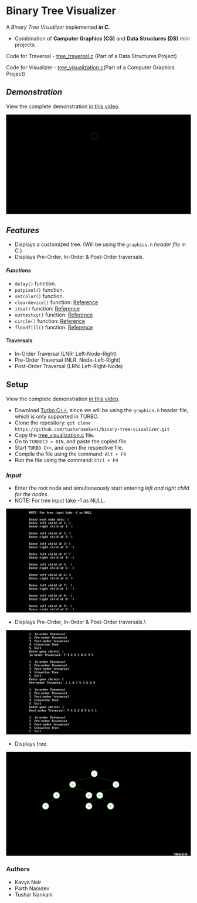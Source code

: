 # Binary Tree Visualizer
A *Binary Tree Visualizer* implemented ***in C.***
- Combination of **Computer Graphics (CG)** and **Data Structures (DS)** mini projects. 

Code for Traversal - [tree_traversal.c](tree_traversal.c) (Part of a Data Structures Project)

Code for Visualizer - [tree_visualization.c](tree_visualization.c)(Part of a Computer Graphics Project)

## *Demonstration*
View the complete demonstration [in this video](assets/complete-demo.mp4).

![tree_traversal_gif](assets/tree.gif)

## *Features*
- Displays a customized tree. (Will be using the `graphics.h` *header file* in C.)
- Displays Pre-Order, In-Order & Post-Order traversals.

#### *Functions*
- `delay()` function.
- `putpixel()` function.
- `setcolor()` function.
- `cleardevice()` function: [Reference](https://www.geeksforgeeks.org/cleardevice-function-c/)
- `itoa()` function: [Reference](https://fresh2refresh.com/c-programming/c-type-casting/c-itoa-function/)
- `outtextxy()` function: [Reference](https://www.geeksforgeeks.org/outtextxy-function-c/) 
- `circle()`  function: [Reference](https://www.geeksforgeeks.org/draw-circle-c-graphics/)
- `floodfill()` function: [Reference](https://www.geeksforgeeks.org/setfillstyle-floodfill-c/)
  
#### Traversals
- In-Order Traversal (LNR: Left-Node-Right)
- Pre-Order Traversal (NLR: Node-Left-Right)
- Post-Order Traversal (LRN: Left-Right-Node)

## Setup
View the complete demonstration [in this video](assets/complete-demo.mp4).
- Download [Turbo C++](https://turboc.me/download-turbo-c-file/), since we will be using the `graphics.h` header file, which is only supported in TURBO.
- Clone the repository: `git clone https://github.com/tusharnankani/binary-tree-visualizer.git`
- Copy the [tree_visualization.c](tree_visualization.c) file.
- Go to `TURBOC3 > BIN`, and paste the copied file.
- Start `TURBO C++`, and open the respective file.
- Compile the file using the command: `Alt + F9`
- Run the file using the command: `Ctrl + F9`

### *Input*
- Enter the root node and simultaneously start entering *left and right child for the nodes*.
- NOTE: For tree input take -1 as NULL.

![](assets/input.png)

- Displays Pre-Order, In-Order & Post-Order traversals.\

![](assets/traversals.png)

- Displays tree.

![](assets/tree1.png)

### Authors
- Kavya Nair
- Parth Namdev
- Tushar Nankani
